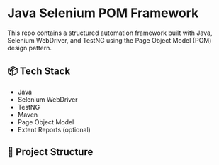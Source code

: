 # Java Selenium POM Framework

This repo contains a structured automation framework built with Java, Selenium WebDriver, and TestNG using the Page Object Model (POM) design pattern.

## 📦 Tech Stack
- Java
- Selenium WebDriver
- TestNG
- Maven
- Page Object Model
- Extent Reports (optional)

## 📁 Project Structure

